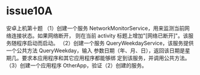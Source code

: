 # issue10A
安卓上机第十题
（1）创建一个服务 NetworkMonitorService，用来监测当前网络连接状态。如果网络断开，
则在当前 activity 标题上增加"[网络已断开]"。该服务随程序启动而启动。
（2）创建一个服务 QueryWeekdayService，该服务提供一个公共方法 QueryWeekday，输入
参数日期（年、月、日），返回该日期是星期几。要求本应用程序和其它应用程序都能够绑
定到该服务，并调用公共方法。
（3）创建一个应用程序 OtherApp，验证（2）创建的服务。
  
